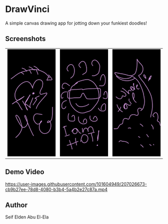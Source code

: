 # DrawVinci
A simple canvas drawing app for jotting down your funkiest doodles!

## Screenshots
<table>
  <tr>
    <td>
      <img src="screenshots/1.jpg">
    </td>
    <td>
      <img src="screenshots/2.jpg">
    </td>
    <td>
      <img src="screenshots/3.jpg">
    </td>
  </tr>
</table>

## Demo Video
https://user-images.githubusercontent.com/101604949/207026673-cb9b27ee-78d8-4080-b3b4-5a4b2e27c87a.mp4

## Author
Seif Elden Abu El-Ela
